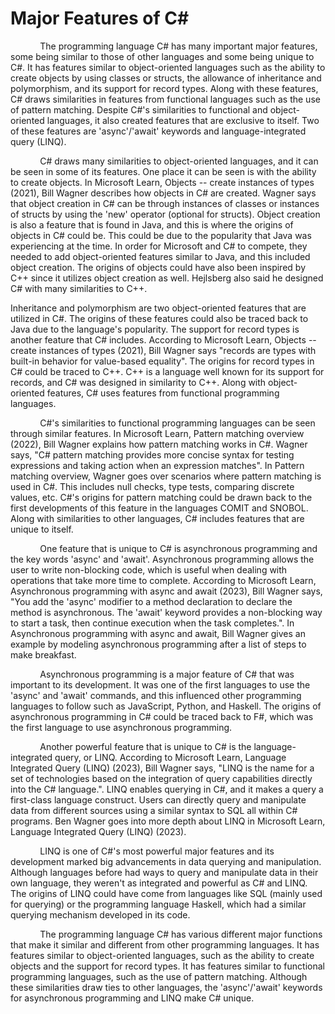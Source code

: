 # Major Features of C#

            The programming language C# has many important major features, some being similar to those of other languages and some being unique to C#. It has features similar to object-oriented languages such as the ability to create objects by using classes or structs, the allowance of inheritance and polymorphism, and its support for record types. Along with these features, C# draws similarities in features from functional languages such as the use of pattern matching. Despite C#'s similarities to functional and object-oriented languages, it also created features that are exclusive to itself. Two of these features are 'async'/'await' keywords and language-integrated query (LINQ).

            C# draws many similarities to object-oriented languages, and it can be seen in some of its features. One place it can be seen is with the ability to create objects. In Microsoft Learn, Objects -- create instances of types (2021), Bill Wagner describes how objects in C# are created. Wagner says that object creation in C# can be through instances of classes or instances of structs by using the 'new' operator (optional for structs). Object creation is also a feature that is found in Java, and this is where the origins of objects in C# could be. This could be due to the popularity that Java was experiencing at the time. In order for Microsoft and C# to compete, they needed to add object-oriented features similar to Java, and this included object creation. The origins of objects could have also been inspired by C++ since it utilizes object creation as well. Hejlsberg also said he designed C# with many similarities to C++.

Inheritance and polymorphism are two object-oriented features that are utilized in C#. The origins of these features could also be traced back to Java due to the language's popularity. The support for record types is another feature that C# includes. According to Microsoft Learn, Objects -- create instances of types (2021), Bill Wagner says "records are types with built-in behavior for value-based equality". The origins for record types in C# could be traced to C++. C++ is a language well known for its support for records, and C# was designed in similarity to C++. Along with object-oriented features, C# uses features from functional programming languages.

            C#'s similarities to functional programming languages can be seen through similar features. In Microsoft Learn, Pattern matching overview (2022), Bill Wagner explains how pattern matching works in C#. Wagner says, "C# pattern matching provides more concise syntax for testing expressions and taking action when an expression matches". In Pattern matching overview, Wagner goes over scenarios where pattern matching is used in C#. This includes null checks, type tests, comparing discrete values, etc. C#'s origins for pattern matching could be drawn back to the first developments of this feature in the languages COMIT and SNOBOL. Along with similarities to other languages, C# includes features that are unique to itself.

            One feature that is unique to C# is asynchronous programming and the key words 'async' and 'await'. Asynchronous programming allows the user to write non-blocking code, which is useful when dealing with operations that take more time to complete. According to Microsoft Learn, Asynchronous programming with async and await (2023), Bill Wagner says, "You add the 'async' modifier to a method declaration to declare the method is asynchronous. The 'await' keyword provides a non-blocking way to start a task, then continue execution when the task completes.". In Asynchronous programming with async and await, Bill Wagner gives an example by modeling asynchronous programming after a list of steps to make breakfast.

            Asynchronous programming is a major feature of C# that was important to its development. It was one of the first languages to use the 'async' and 'await' commands, and this influenced other programming languages to follow such as JavaScript, Python, and Haskell. The origins of asynchronous programming in C# could be traced back to F#, which was the first language to use asynchronous programming.

            Another powerful feature that is unique to C# is the language-integrated query, or LINQ. According to Microsoft Learn, Language Integrated Query (LINQ) (2023), Bill Wagner says, "LINQ is the name for a set of technologies based on the integration of query capabilities directly into the C# language.". LINQ enables querying in C#, and it makes a query a first-class language construct. Users can directly query and manipulate data from different sources using a similar syntax to SQL all within C# programs. Ben Wagner goes into more depth about LINQ in Microsoft Learn, Language Integrated Query (LINQ) (2023).

            LINQ is one of C#'s most powerful major features and its development marked big advancements in data querying and manipulation. Although languages before had ways to query and manipulate data in their own language, they weren't as integrated and powerful as C# and LINQ. The origins of LINQ could have come from languages like SQL (mainly used for querying) or the programming language Haskell, which had a similar querying mechanism developed in its code.

            The programming language C# has various different major functions that make it similar and different from other programming languages. It has features similar to object-oriented languages, such as the ability to create objects and the support for record types. It has features similar to functional programming languages, such as the use of pattern matching. Although these similarities draw ties to other languages, the 'async'/'await' keywords for asynchronous programming and LINQ make C# unique.

